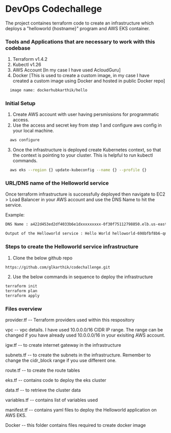 
# DevOps Codechallege

The project containes terraform code to create an infrastructure which deploys a "helloworld {hostname}" program and AWS EKS container.

### Tools and Applications that are necessary to work with this codebase

1) Terraform v1.4.2
2) Kubectl v1.26
3) AWS Account [In my case I have used AcloudGuru]
4) Docker [This is used to create a custom image, in my case I have created a custom image using Docker and hosted in public Docker repo]
```bash
  image name: dockerhubkarthik/hello
```
### Initial Setup

1) Create AWS account with user having persmissions for programmatic access.
2) Use the access and secret key from step 1 and configure aws config in your local machine.

```bash
  aws configure
```
3) Once the infrastructure is deployed create Kubernetes context, so that the context is pointing to your cluster. This is helpful to run kubectl commands.

```bash
  aws eks --region {} update-kubeconfig --name {} --profile {}
```

### URL/DNS name of the Helloworld service

Once terraform infrastructure is successfully deployed then navigate to EC2 > Load Balancer in your AWS account and use the DNS Name to hit the service.

Example:

```bash
DNS Name : a422d453ed2df4033b6e1dxxxxxxxxx-0f30f75112798850.elb.us-east-1.amazonaws.com
```
```bash
Output of the Helloworld service : Hello World helloworld-698bfbf8b6-qn2xm
```


### Steps to create the Helloworld service infrastructure

1) Clone the below github repo

```bash
https://github.com/glkarthik/codechallenge.git
```
2) Use the below commands in sequence to deploy the infrastructure

```bash
terraform init
terraform plan
terraform apply
```

### Files overview

provider.tf -- Terraform providers used within this respository

vpc -- vpc details. I have used 10.0.0.0/16 CIDR IP range. The range can be changed if you have already used 10.0.0.0/16 in your exisiting AWS account.

igw.tf -- to create internet gateway in the infrastructure

subnets.tf -- to create the subnets in the infrastructure. Remember to change the cidr_block range if you use different one.

route.tf -- to create the route tables 

eks.tf -- contains code to deploy the eks cluster

data.tf -- to retrieve the cluster data

variables.tf -- contains list of variables used

manifest.tf -- contains yaml files to deploy the Helloworld application on AWS EKS.

Docker -- this folder contains files required to create docker image
